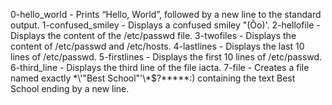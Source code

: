 0-hello_world - Prints “Hello, World”, followed by a new line to the standard output.
1-confused_smiley - Displays a confused smiley "(Ôo)'.
2-hellofile - Displays the content of the /etc/passwd file.
3-twofiles - Displays the content of /etc/passwd and /etc/hosts.
4-lastlines - Displays the last 10 lines of /etc/passwd.
5-firstlines - Displays the first 10 lines of /etc/passwd.
6-third_line - Displays the third line of the file iacta.
7-file - Creates a file named exactly \*\\'"Best School"\'\\*$\?\*\*\*\*\*:) containing the text Best School ending by a new line.
